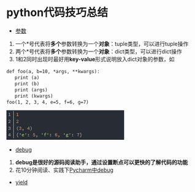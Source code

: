 # python代码技巧总结
- [参数](./python.md)
 1. 一个\*号代表将**多个**参数转换为一个**对象**：tuple类型，可以进行tuple操作
 2. 两个\*号代表将**多个**参数转换为一个**对象**：dict类型，可以进行dict操作
 3. 1和2同时出现时最好用**key-value**形式说明放入dict对象的参数，如
 ```
 def foo(a, b=10, *args, **kwargs):
    print (a)
    print (b)
    print (args)
    print (kwargs)
foo(1, 2, 3, 4, e=5, f=6, g=7)
 ```
 ![输出结果](../图片/参数.png)
+ [debug](./python.md)
 1. **debug是很好的源码阅读助手，通过设置断点可以更快的了解代码的功能**
 2. 花10分钟阅读、实践下[Pycharm中debug](https://www.ibm.com/developerworks/cn/linux/l-cn-pythondebugger/index.html)
+ [yield](./python.md)

 
